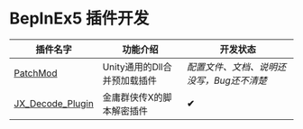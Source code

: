 # BepInEx5 插件开发

| 插件名字                                                                                                               | 功能介绍                     | 开发状态                                  |
| ---------------------------------------------------------------------------------------------------------------------- | ---------------------------- | ----------------------------------------- |
| [PatchMod](https://github.com/easternDay/JX_BepInEx5_Plugins/tree/main/PatchAndLoad "通用自制外部Dll注入插件")         | Unity通用的Dll合并预加载插件 | *配置文件、文档、说明还没写，Bug还不清楚* |
| [JX_Decode_Plugin](https://github.com/easternDay/JX_BepInEx5_Plugins/tree/main/JX_Decode_Plugin "金庸群侠传X解密插件") | 金庸群侠传X的脚本解密插件    | **✔**                                     |
